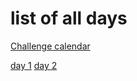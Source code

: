 # list of all days

[Challenge calendar](https://www.web3compass.xyz/challenge-calendar)

[day 1](./day1/README.md)
[day 2](./day2/README.md)
